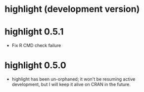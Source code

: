 # highlight (development version)

# highlight 0.5.1

* Fix R CMD check failure

# highlight 0.5.0

* highlight has been un-orphaned; it won't be resuming active development,
  but I will keep it alive on CRAN in the future.
